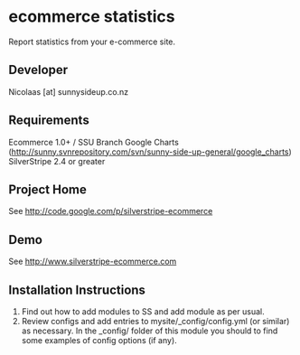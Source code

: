 
ecommerce statistics
================================================================================

Report statistics from your e-commerce site.

Developer
-----------------------------------------------
Nicolaas [at] sunnysideup.co.nz

Requirements
-----------------------------------------------
Ecommerce 1.0+ / SSU Branch
Google Charts (http://sunny.svnrepository.com/svn/sunny-side-up-general/google_charts)
SilverStripe 2.4 or greater

Project Home
-----------------------------------------------
See http://code.google.com/p/silverstripe-ecommerce

Demo
-----------------------------------------------
See http://www.silverstripe-ecommerce.com

Installation Instructions
-----------------------------------------------
1. Find out how to add modules to SS and add module as per usual.
2. Review configs and add entries to mysite/_config/config.yml
(or similar) as necessary.
In the _config/ folder of this module
you should to find some examples of config options (if any).


